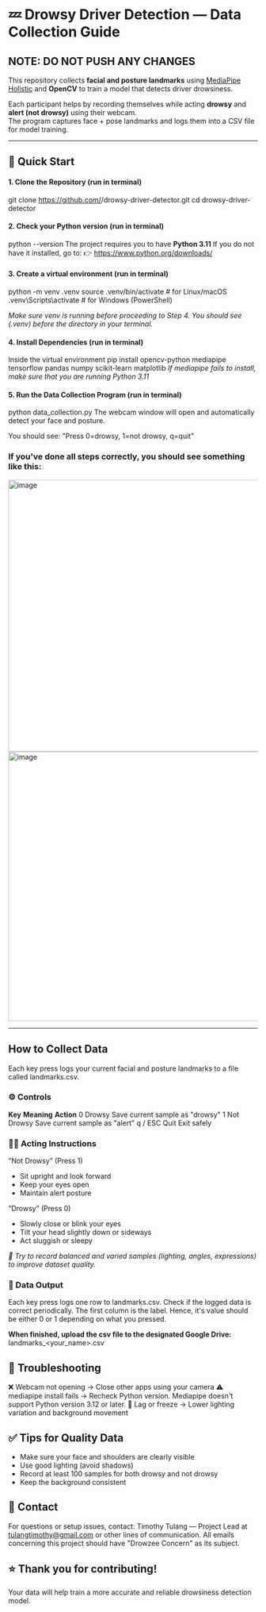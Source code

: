 # 💤 Drowsy Driver Detection — Data Collection Guide

## NOTE: DO NOT PUSH ANY CHANGES

This repository collects **facial and posture landmarks** using [MediaPipe Holistic](https://developers.google.com/mediapipe/solutions/vision/holistic) and **OpenCV** to train a model that detects driver drowsiness.

Each participant helps by recording themselves while acting **drowsy** and **alert (not drowsy)** using their webcam.  
The program captures face + pose landmarks and logs them into a CSV file for model training.

---

## 🧩 Quick Start

#### 1. Clone the Repository (run in terminal)
git clone https://github.com/<your-username>/drowsy-driver-detector.git
cd drowsy-driver-detector


#### 2. Check your Python version (run in terminal)
python --version
The project requires you to have **Python 3.11**
If you do not have it installed, go to:
👉 https://www.python.org/downloads/


#### 3. Create a virtual environment (run in terminal)
python -m venv .venv
source .venv/bin/activate    # for Linux/macOS
.venv\Scripts\activate     # for Windows (PowerShell)

*Make sure venv is running before proceeding to Step 4. You should see (.venv) before the directory in your terminal.*


#### 4. Install Dependencies (run in terminal)
Inside the virtual environment
pip install opencv-python mediapipe tensorflow pandas numpy scikit-learn matplotlib
*If mediapipe fails to install, make sure that you are running Python 3.11*


#### 5. Run the Data Collection Program (run in terminal)
python data_collection.py
The webcam window will open and automatically detect your face and posture.

You should see: "Press 0=drowsy, 1=not drowsy, q=quit"

### If you've done all steps correctly, you should see something like this:
<img width="645" height="548" alt="image" src="https://github.com/user-attachments/assets/664b24b9-d5a4-459d-a4e8-c08177e921ea" />
<img width="641" height="543" alt="image" src="https://github.com/user-attachments/assets/5aa5d72f-00db-44e9-b00c-e93ed4dfbb60" />

---

## How to Collect Data

Each key press logs your current facial and posture landmarks to a file called landmarks.csv.

### ⚙️ Controls
**Key**	        **Meaning**	        **Action**
0	        Drowsy	        Save current sample as "drowsy"
1	        Not Drowsy	    Save current sample as "alert"
q / ESC	    Quit	        Exit safely

### 🧍‍♀️ Acting Instructions
“Not Drowsy” (Press 1)
- Sit upright and look forward
- Keep your eyes open
- Maintain alert posture

“Drowsy” (Press 0)
- Slowly close or blink your eyes
- Tilt your head slightly down or sideways
- Act sluggish or sleepy

*🎯 Try to record balanced and varied samples (lighting, angles, expressions) to improve dataset quality.*

### 📄 Data Output
Each key press logs one row to landmarks.csv. Check if the logged data is correct periodically. The first column is the label. Hence, it's value should be either 0 or 1 depending on what you pressed.

**When finished, upload the csv file to the designated Google Drive:**
landmarks_<your_name>.csv

## 🧩 Troubleshooting
❌ Webcam not opening → Close other apps using your camera
⚠️ mediapipe install fails → Recheck Python version. Mediapipe doesn't support Python version 3.12 or later.
🐢 Lag or freeze → Lower lighting variation and background movement

## ✅ Tips for Quality Data
- Make sure your face and shoulders are clearly visible
- Use good lighting (avoid shadows)
- Record at least 100 samples for both drowsy and not drowsy
- Keep the background consistent

## 💬 Contact
For questions or setup issues, contact:
Timothy Tulang — Project Lead at tulangtimothy@gmail.com or other lines of communication.
All emails concerning this project should have "Drowzee Concern" as its subject.

## ⭐ Thank you for contributing!
Your data will help train a more accurate and reliable drowsiness detection model.


